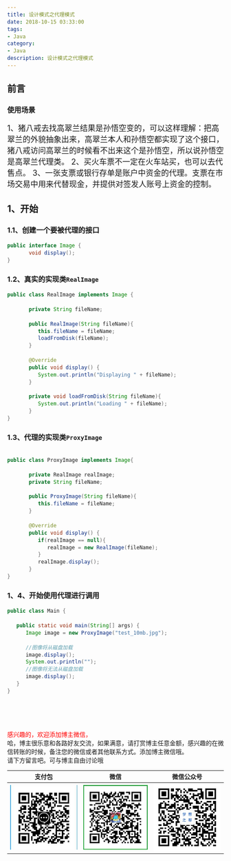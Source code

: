 ```yaml
---
title: 设计模式之代理模式
date: 2018-10-15 03:33:00
tags: 
- Java
category: 
- Java
description: 设计模式之代理模式
---
```

<!-- image url 
https://raw.githubusercontent.com/HealerJean123/HealerJean123.github.io/master/blogImages
　　首行缩进
<font color="red">  </font>

<font size="4">   </font>
-->

## 前言


### 使用场景

<font size="4">  

1、猪八戒去找高翠兰结果是孙悟空变的，可以这样理解：把高翠兰的外貌抽象出来，高翠兰本人和孙悟空都实现了这个接口，猪八戒访问高翠兰的时候看不出来这个是孙悟空，所以说孙悟空是高翠兰代理类。 
2、买火车票不一定在火车站买，也可以去代售点。 
3、一张支票或银行存单是账户中资金的代理。支票在市场交易中用来代替现金，并提供对签发人账号上资金的控制。 
 </font>
 
 
## 1、开始
   
  
### 1.1、创建一个要被代理的接口
  
 
```java
public interface Image {
	   void display();
}

```
 
### 1.2、真实的实现类`RealImage`

 
```java 
public class RealImage implements Image {

	   private String fileName;

	   public RealImage(String fileName){
	      this.fileName = fileName;
	      loadFromDisk(fileName);
	   }

	   @Override
	   public void display() {
	      System.out.println("Displaying " + fileName);
	   }

	   private void loadFromDisk(String fileName){
	      System.out.println("Loading " + fileName);
	   }
}

```
 
### 1.3、代理的实现类`ProxyImage`
  

```java

public class ProxyImage implements Image{

	   private RealImage realImage;
	   private String fileName;

	   public ProxyImage(String fileName){
	      this.fileName = fileName;
	   }
 
	   @Override
	   public void display() {
	      if(realImage == null){
	         realImage = new RealImage(fileName);
	      }
	      realImage.display();
	   }
}

```
 
### 1、4、开始使用代理进行调用
  

```java
public class Main {
    
   public static void main(String[] args) {
      Image image = new ProxyImage("test_10mb.jpg");

      //图像将从磁盘加载
      image.display(); 
      System.out.println("");
      //图像将无法从磁盘加载
      image.display();     
   }
}


```



    


<br/><br/><br/><br/>
<font color="red"> 感兴趣的，欢迎添加博主微信， </font><br/>
哈，博主很乐意和各路好友交流，如果满意，请打赏博主任意金额，感兴趣的在微信转账的时候，备注您的微信或者其他联系方式。添加博主微信哦。
<br/>
请下方留言吧。可与博主自由讨论哦

|支付包 | 微信|微信公众号|
|:-------:|:-------:|:------:|
|![支付宝](https://raw.githubusercontent.com/HealerJean/HealerJean.github.io/master/assets/img/tctip/alpay.jpg) | ![微信](https://raw.githubusercontent.com/HealerJean/HealerJean.github.io/master/assets/img/tctip/weixin.jpg)|![微信公众号](https://raw.githubusercontent.com/HealerJean/HealerJean.github.io/master/assets/img/my/qrcode_for_gh_a23c07a2da9e_258.jpg)|



<!-- Gitalk 评论 start  -->

<link rel="stylesheet" href="https://unpkg.com/gitalk/dist/gitalk.css">
<script src="https://unpkg.com/gitalk@latest/dist/gitalk.min.js"></script> 
<div id="gitalk-container"></div>    
 <script type="text/javascript">
    var gitalk = new Gitalk({
		clientID: `1d164cd85549874d0e3a`,
		clientSecret: `527c3d223d1e6608953e835b547061037d140355`,
		repo: `HealerJean.github.io`,
		owner: 'HealerJean',
		admin: ['HealerJean'],
		id: 't3uogeE9ZOFhfyvT',
    });
    gitalk.render('gitalk-container');
</script> 

<!-- Gitalk end -->

